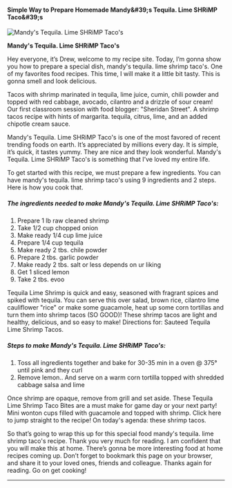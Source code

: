             

#### Simple Way to Prepare Homemade Mandy&amp;#39;s Tequila. Lime SHRiMP Taco&amp;#39;s

![Mandy's Tequila. Lime SHRiMP Taco's](https://img-global.cpcdn.com/recipes/b557627924640b30/751x532cq70/mandys-tequila-lime-shrimp-tacos-recipe-main-photo.jpg)

**Mandy's Tequila. Lime SHRiMP Taco's**

Hey everyone, it’s Drew, welcome to my recipe site. Today, I’m gonna show you how to prepare a special dish, mandy's tequila. lime shrimp taco's. One of my favorites food recipes. This time, I will make it a little bit tasty. This is gonna smell and look delicious.

Tacos with shrimp marinated in tequila, lime juice, cumin, chili powder and topped with red cabbage, avocado, cilantro and a drizzle of sour cream! Our first classroom session with food blogger: "Sheridan Street". A shrimp tacos recipe with hints of margarita. tequila, citrus, lime, and an added chipotle cream sauce.

Mandy's Tequila. Lime SHRiMP Taco's is one of the most favored of recent trending foods on earth. It’s appreciated by millions every day. It is simple, it’s quick, it tastes yummy. They are nice and they look wonderful. Mandy's Tequila. Lime SHRiMP Taco's is something that I’ve loved my entire life.

To get started with this recipe, we must prepare a few ingredients. You can have mandy's tequila. lime shrimp taco's using 9 ingredients and 2 steps. Here is how you cook that.

##### The ingredients needed to make Mandy's Tequila. Lime SHRiMP Taco's:

1.  Prepare 1 lb raw cleaned shrimp
2.  Take 1/2 cup chopped onion
3.  Make ready 1/4 cup lime juice
4.  Prepare 1/4 cup tequila
5.  Make ready 2 tbs. chile powder
6.  Prepare 2 tbs. garlic powder
7.  Make ready 2 tbs. salt or less depends on ur liking
8.  Get 1 sliced lemon
9.  Take 2 tbs. evoo

Tequila Lime Shrimp is quick and easy, seasoned with fragrant spices and spiked with tequila. You can serve this over salad, brown rice, cilantro lime cauliflower "rice" or make some guacamole, heat up some corn tortillas and turn them into shrimp tacos (SO GOOD)! These shrimp tacos are light and healthy, delicious, and so easy to make! Directions for: Sauteed Tequila Lime Shrimp Tacos.

##### Steps to make Mandy's Tequila. Lime SHRiMP Taco's:

1.  Toss all ingredients together and bake for 30-35 min in a oven @ 375° until pink and they curl
2.  Remove lemon.. And serve on a warm corn tortilla topped with shredded cabbage salsa and lime

Once shrimp are opaque, remove from grill and set aside. These Tequila Lime Shrimp Taco Bites are a must make for game day or your next party! Mini wonton cups filled with guacamole and topped with shrimp. Click here to jump straight to the recipe! On today's agenda: these shrimp tacos.

So that’s going to wrap this up for this special food mandy's tequila. lime shrimp taco's recipe. Thank you very much for reading. I am confident that you will make this at home. There’s gonna be more interesting food at home recipes coming up. Don’t forget to bookmark this page on your browser, and share it to your loved ones, friends and colleague. Thanks again for reading. Go on get cooking!

* * *